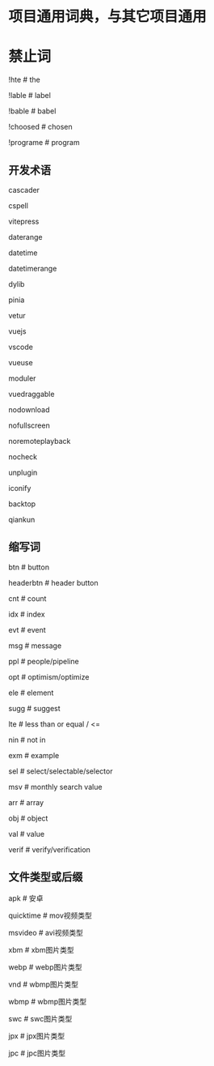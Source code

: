 # 项目通用词典，与其它项目通用
# 禁止词
!hte # the

!lable # label

!bable # babel

!choosed # chosen

!programe # program


## 开发术语
cascader

cspell

vitepress

daterange

datetime

datetimerange

dylib

pinia

vetur

vuejs

vscode

vueuse

moduler

vuedraggable

nodownload

nofullscreen

noremoteplayback

nocheck

unplugin

iconify

backtop

qiankun

## 缩写词
btn # button

headerbtn # header button

cnt # count

idx # index

evt # event

msg # message

ppl # people/pipeline

opt # optimism/optimize

ele # element

sugg # suggest

lte # less than or equal / <=

nin # not in

exm # example

sel # select/selectable/selector

msv # monthly search value

arr # array

obj # object

val # value

verif # verify/verification


## 文件类型或后缀
apk # 安卓

quicktime # mov视频类型

msvideo # avi视频类型

xbm # xbm图片类型

webp # webp图片类型

vnd # wbmp图片类型

wbmp # wbmp图片类型

swc # swc图片类型

jpx # jpx图片类型

jpc # jpc图片类型
